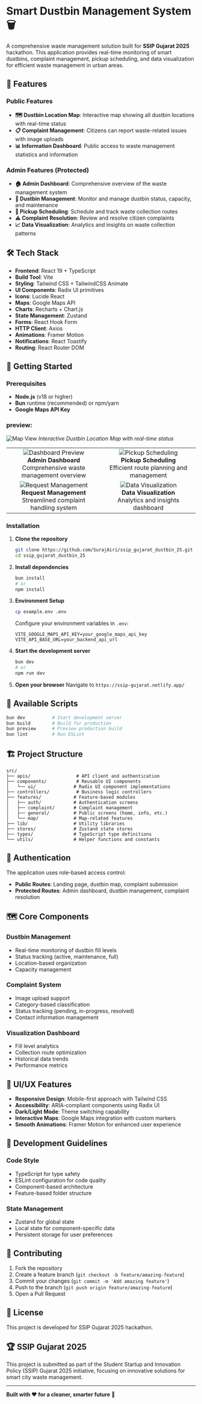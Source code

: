 # Smart Dustbin Management System 🗑️

A comprehensive waste management solution built for **SSIP Gujarat 2025** hackathon. This application provides real-time monitoring of smart dustbins, complaint management, pickup scheduling, and data visualization for efficient waste management in urban areas.

## 🌟 Features

### Public Features

- **🗺️ Dustbin Location Map**: Interactive map showing all dustbin locations with real-time status
- **📋 Complaint Management**: Citizens can report waste-related issues with image uploads
- **📊 Information Dashboard**: Public access to waste management statistics and information

### Admin Features (Protected)

- **🏠 Admin Dashboard**: Comprehensive overview of the waste management system
- **🔧 Dustbin Management**: Monitor and manage dustbin status, capacity, and maintenance
- **🚛 Pickup Scheduling**: Schedule and track waste collection routes
- **⚠️ Complaint Resolution**: Review and resolve citizen complaints
- **📈 Data Visualization**: Analytics and insights on waste collection patterns

## 🛠️ Tech Stack

- **Frontend**: React 19 + TypeScript
- **Build Tool**: Vite
- **Styling**: Tailwind CSS + TailwindCSS Animate
- **UI Components**: Radix UI primitives
- **Icons**: Lucide React
- **Maps**: Google Maps API
- **Charts**: Recharts + Chart.js
- **State Management**: Zustand
- **Forms**: React Hook Form
- **HTTP Client**: Axios
- **Animations**: Framer Motion
- **Notifications**: React Toastify
- **Routing**: React Router DOM

## 🚀 Getting Started

### Prerequisites

- **Node.js** (v18 or higher)
- **Bun** runtime (recommended) or npm/yarn
- **Google Maps API Key**

### preview:

<!-- ![Dashboard Preview](previews/dashboard.png)
_Admin Dashboard - Comprehensive waste management overview_ -->

![Map View](previews/map_bin.png)
_Interactive Dustbin Location Map with real-time status_

<table>
  <tr>
    <td align="center" width="50%">
      <img src="previews/dashboard.png" alt="Dashboard Preview" style="max-width:100%;height:auto;" /><br/>
      <strong>Admin Dashboard</strong><br/>
      Comprehensive waste management overview
    </td>
    <td align="center" width="50%">
      <img src="previews/pickup.png" alt="Pickup Scheduling" style="max-width:100%;height:auto;" /><br/>
      <strong>Pickup Scheduling</strong><br/>
      Efficient route planning and management
    </td>
  </tr>
  <tr>
    <td align="center" width="50%">
      <img src="previews/request.png" alt="Request Management" style="max-width:100%;height:auto;" /><br/>
      <strong>Request Management</strong><br/>
      Streamlined complaint handling system
    </td>
    <td align="center" width="50%">
      <img src="previews/visual.png" alt="Data Visualization" style="max-width:100%;height:auto;" /><br/>
      <strong>Data Visualization</strong><br/>
      Analytics and insights dashboard
    </td>
  </tr>
</table>

### Installation

1. **Clone the repository**

   ```bash
   git clone https://github.com/SurajAiri/ssip_gujarat_dustbin_25.git
   cd ssip_gujarat_dustbin_25
   ```

2. **Install dependencies**

   ```bash
   bun install
   # or
   npm install
   ```

3. **Environment Setup**

   ```bash
   cp example.env .env
   ```

   Configure your environment variables in `.env`:

   ```env
   VITE_GOOGLE_MAPS_API_KEY=your_google_maps_api_key
   VITE_API_BASE_URL=your_backend_api_url
   ```

4. **Start the development server**

   ```bash
   bun dev
   # or
   npm run dev
   ```

5. **Open your browser**
   Navigate to `https://ssip-gujarat.netlify.app/`

## 📝 Available Scripts

```bash
bun dev          # Start development server
bun build        # Build for production
bun preview      # Preview production build
bun lint         # Run ESLint
```

## 🏗️ Project Structure

```
src/
├── apis/                 # API client and authentication
├── components/           # Reusable UI components
│   └── ui/              # Radix UI component implementations
├── controllers/          # Business logic controllers
├── features/            # Feature-based modules
│   ├── auth/            # Authentication screens
│   ├── complaint/       # Complaint management
│   ├── general/         # Public screens (home, info, etc.)
│   └── map/             # Map-related features
├── lib/                 # Utility libraries
├── stores/              # Zustand state stores
├── types/               # TypeScript type definitions
└── utils/               # Helper functions and constants
```

## 🔐 Authentication

The application uses role-based access control:

- **Public Routes**: Landing page, dustbin map, complaint submission
- **Protected Routes**: Admin dashboard, dustbin management, complaint resolution

## 🗺️ Core Components

### Dustbin Management

- Real-time monitoring of dustbin fill levels
- Status tracking (active, maintenance, full)
- Location-based organization
- Capacity management

### Complaint System

- Image upload support
- Category-based classification
- Status tracking (pending, in-progress, resolved)
- Contact information management

### Visualization Dashboard

- Fill level analytics
- Collection route optimization
- Historical data trends
- Performance metrics

## 🎨 UI/UX Features

- **Responsive Design**: Mobile-first approach with Tailwind CSS
- **Accessibility**: ARIA-compliant components using Radix UI
- **Dark/Light Mode**: Theme switching capability
- **Interactive Maps**: Google Maps integration with custom markers
- **Smooth Animations**: Framer Motion for enhanced user experience

## 🔧 Development Guidelines

### Code Style

- TypeScript for type safety
- ESLint configuration for code quality
- Component-based architecture
- Feature-based folder structure

### State Management

- Zustand for global state
- Local state for component-specific data
- Persistent storage for user preferences

## 🤝 Contributing

1. Fork the repository
2. Create a feature branch (`git checkout -b feature/amazing-feature`)
3. Commit your changes (`git commit -m 'Add amazing feature'`)
4. Push to the branch (`git push origin feature/amazing-feature`)
5. Open a Pull Request

## 📄 License

This project is developed for SSIP Gujarat 2025 hackathon.

## 🏆 SSIP Gujarat 2025

This project is submitted as part of the Student Startup and Innovation Policy (SSIP) Gujarat 2025 initiative, focusing on innovative solutions for smart city waste management.

---

**Built with ❤️ for a cleaner, smarter future** 🌱
